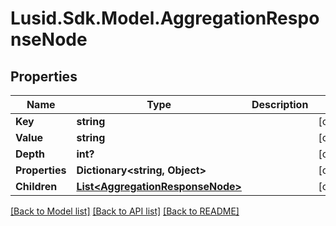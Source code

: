 # Lusid.Sdk.Model.AggregationResponseNode
## Properties

Name | Type | Description | Notes
------------ | ------------- | ------------- | -------------
**Key** | **string** |  | [optional] 
**Value** | **string** |  | [optional] 
**Depth** | **int?** |  | [optional] 
**Properties** | **Dictionary&lt;string, Object&gt;** |  | [optional] 
**Children** | [**List&lt;AggregationResponseNode&gt;**](AggregationResponseNode.md) |  | [optional] 

[[Back to Model list]](../README.md#documentation-for-models) [[Back to API list]](../README.md#documentation-for-api-endpoints) [[Back to README]](../README.md)

